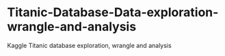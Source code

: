 # Titanic-Database-Data-exploration-wrangle-and-analysis
Kaggle Titanic database exploration, wrangle and analysis
